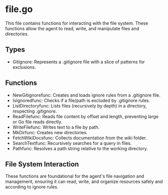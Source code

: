 # file.go

This file contains functions for interacting with the file system. These functions allow the agent to read, write, and manipulate files and directories.

## Types

-   Gitignore: Represents a .gitignore file with a slice of patterns for exclusions.

## Functions

-   NewGitignorefunc: Creates and loads ignore rules from a .gitignore file.
-   IsIgnoredfunc: Checks if a file/path is excluded by .gitignore rules.
-   ListDirectoryfunc: Lists files (recursively by depth) in a directory, respecting .gitignore.
-   ReadFilefunc: Reads file content by offset and length, preventing large or Go file reads directly.
-   WriteFilefunc: Writes text to a file by path.
-   MkDirfunc: Creates new directories.
-   FetchWikiDocsfunc: Collects documentation from the wiki folder.
-   SearchTextfunc: Recursively searches for a query in files.
-   Pathfunc: Resolves a path string relative to the working directory.

## File System Interaction

These functions are foundational for the agent's file navigation and management, ensuring it can read, write, and organize resources safely and according to ignore rules.
